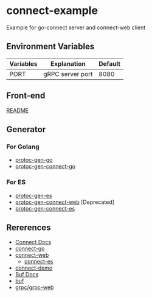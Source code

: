 # connect-example
Example for go-connect server and connect-web client

## Environment Variables
| Variables | Explanation        | Default |
|-----------|--------------------| ------- |
| PORT      | gRPC server port   | 8080    |


## Front-end
[README](./web/README.md)

## Generator
### For Golang
- [protoc-gen-go](https://pkg.go.dev/google.golang.org/protobuf)
- [protoc-gen-connect-go](https://github.com/bufbuild/connect-go/tree/main/cmd/protoc-gen-connect-go)
### For ES
- [protoc-gen-es](https://www.npmjs.com/package/@bufbuild/protoc-gen-es)
- [protoc-gen-connect-web](https://github.com/bufbuild/connect-es/tree/main/packages/protoc-gen-connect-web) [Deprecated]
- [protoc-gen-connect-es](https://github.com/bufbuild/connect-es/tree/main/packages/protoc-gen-connect-es)

## Rererences
- [Connect Docs](https://connect.build/docs/introduction)
- [connect-go](https://github.com/bufbuild/connect-go)
- [connect-web](https://www.npmjs.com/package/@bufbuild/connect-web)
  - [connect-es](https://github.com/bufbuild/connect-es)
- [connect-demo](https://github.com/bufbuild/connect-demo)
- [Buf Docs](https://docs.buf.build/installation)
- [buf](https://github.com/bufbuild/buf)
- [grpc/grpc-web](https://github.com/grpc/grpc-web)
